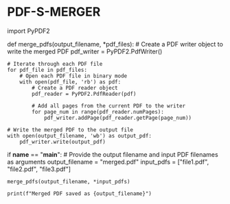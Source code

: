 # PDF-S-MERGER

import PyPDF2

def merge_pdfs(output_filename, *pdf_files):
    # Create a PDF writer object to write the merged PDF
    pdf_writer = PyPDF2.PdfWriter()

    # Iterate through each PDF file
    for pdf_file in pdf_files:
        # Open each PDF file in binary mode
        with open(pdf_file, 'rb') as pdf:
            # Create a PDF reader object
            pdf_reader = PyPDF2.PdfReader(pdf)
            
            # Add all pages from the current PDF to the writer
            for page_num in range(pdf_reader.numPages):
                pdf_writer.addPage(pdf_reader.getPage(page_num))

    # Write the merged PDF to the output file
    with open(output_filename, 'wb') as output_pdf:
        pdf_writer.write(output_pdf)

if __name__ == "__main__":
    # Provide the output filename and input PDF filenames as arguments
    output_filename = "merged.pdf"
    input_pdfs = ["file1.pdf", "file2.pdf", "file3.pdf"]

    merge_pdfs(output_filename, *input_pdfs)

    print(f"Merged PDF saved as {output_filename}")





